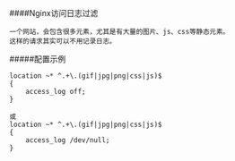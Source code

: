 ####Nginx访问日志过滤
```
一个网站，会包含很多元素，尤其是有大量的图片、js、css等静态元素。
这样的请求其实可以不用记录日志。
```
#####配置示例
```
location ~* ^.+\.(gif|jpg|png|css|js)$ 
{
    access_log off;
}

或
location ~* ^.+\.(gif|jpg|png|css|js)$                                      
{
    access_log /dev/null;
}
```